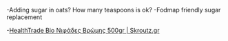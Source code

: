 -Adding sugar in oats? How many teaspoons is ok?
-Fodmap friendly sugar replacement

-[HealthTrade Bio Νιφάδες Βρώμης 500gr | Skroutz.gr](https://www.skroutz.gr/s/15830092/HealthTrade-Bio-Nifades-Vromis-500gr.html)


